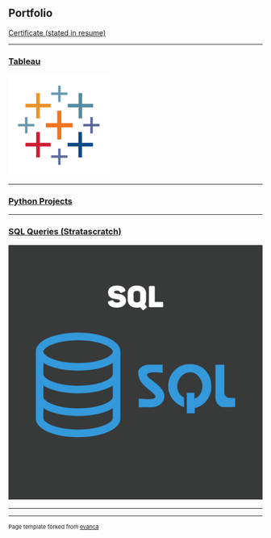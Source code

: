 ## Portfolio

[Certificate (stated in resume)](/dontesliger_certificate.pdf)

---
### [Tableau](https://public.tableau.com/app/profile/donte8785)
<img src="images/tableau.png?raw=true"/>

---
### [Python Projects](/sample_page)

---
### [SQL Queries (Stratascratch)](/sql_page)
<img src="images/sql-cover.png?raw=true"/>

---



---
<p style="font-size:11px">Page template forked from <a href="https://github.com/evanca/quick-portfolio">evanca</a></p>
<!-- Remove above link if you don't want to attibute -->
